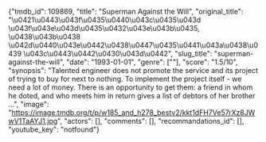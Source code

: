 {"tmdb_id": 109869, "title": "Superman Against the Will", "original_title": "\u0421\u0443\u043f\u0435\u0440\u043c\u0435\u043d \u043f\u043e\u043d\u0435\u0432\u043e\u043b\u0435, \u0438\u043b\u0438 \u042d\u0440\u043e\u0442\u0438\u0447\u0435\u0441\u043a\u0438\u0439 \u043c\u0443\u0442\u0430\u043d\u0442", "slug_title": "superman-against-the-will", "date": "1993-01-01", "genre": [""], "score": "1.5/10", "synopsis": "Talented engineer does not promote the service and its project of trying to buy for next to nothing. To implement the project itself - we need a lot of money. There is an opportunity to get them: a friend in whom he doted, and who meets him in return gives a list of debtors of her brother ...", "image": "https://image.tmdb.org/t/p/w185_and_h278_bestv2/kkt1dFH7Ve57rXz8JWwV1TaAYJ1.jpg", "actors": [], "comments": [], "recommandations_id": [], "youtube_key": "notfound"}